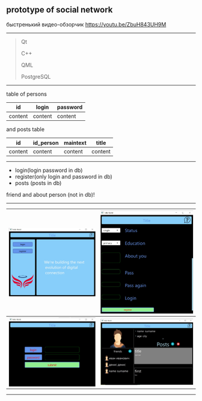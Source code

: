## prototype of social network

быстренький видео-обзорчик https://youtu.be/ZbuH843UH9M

---
> Qt
> 
> C++
> 
> QML
> 
> PostgreSQL
---
table of persons   

| id  | login | password |
| ------------- | ------------- | ------------- |
| content  | content  |content  |

and posts table

| id  | id_person | maintext | title |
| ------------- | ------------- | ------------- | ------------- |
| content  | content  |content  |content  |

---
* login(login password in db)
* register(only login and password in db)
*  posts (posts in db)

friend and about person (not in db)!

 ---

![](start.jpg)  |  ![](register.jpg)
:-------------------------:|:-------------------------:
![](login.jpg)  |  ![](mainPage.jpg)

---

